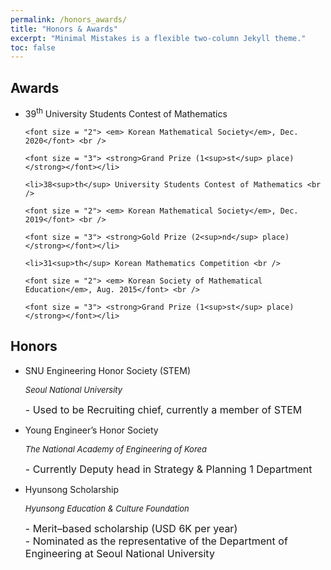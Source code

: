 ```yaml
---
permalink: /honors_awards/
title: "Honors & Awards"
excerpt: "Minimal Mistakes is a flexible two-column Jekyll theme."
toc: false
---
```


## Awards

<ul>
	<li>39<sup>th</sup> University Students Contest of Mathematics <br />
	
	<font size = "2"> <em> Korean Mathematical Society</em>, Dec. 2020</font> <br />

	<font size = "3"> <strong>Grand Prize (1<sup>st</sup> place)</strong></font></li> 

	<li>38<sup>th</sup> University Students Contest of Mathematics <br />
	
	<font size = "2"> <em> Korean Mathematical Society</em>, Dec. 2019</font> <br />
	
	<font size = "3"> <strong>Gold Prize (2<sup>nd</sup> place)</strong></font></li> 

	<li>31<sup>th</sup> Korean Mathematics Competition <br />
	
	<font size = "2"> <em> Korean Society of Mathematical Education</em>, Aug. 2015</font> <br />
	
	<font size = "3"> <strong>Grand Prize (1<sup>st</sup> place)</strong></font></li>
	
</ul>

## Honors

<ul>
 <li>SNU Engineering Honor Society (STEM) <br />
 
 <em><font size = "2"> Seoul National University </font></em><br />
 
 <font size = "3">- Used to be Recruiting chief, currently a member of STEM</font></li>

 <li>Young Engineer’s Honor Society <br />
 
<em><font size = "2"> The National Academy of Engineering of Korea </font></em><br />
 
<font size = "3">- Currently Deputy head in Strategy & Planning 1 Department</font></li>

 <li>Hyunsong Scholarship <br />

 <em><font size = "2"> Hyunsong Education & Culture Foundation </font></em><br />
 
 
<font size = "3">
- Merit–based scholarship (USD 6K per year) <br />
- Nominated as the representative of the Department of Engineering at Seoul National University

</font></li>

</ul>


